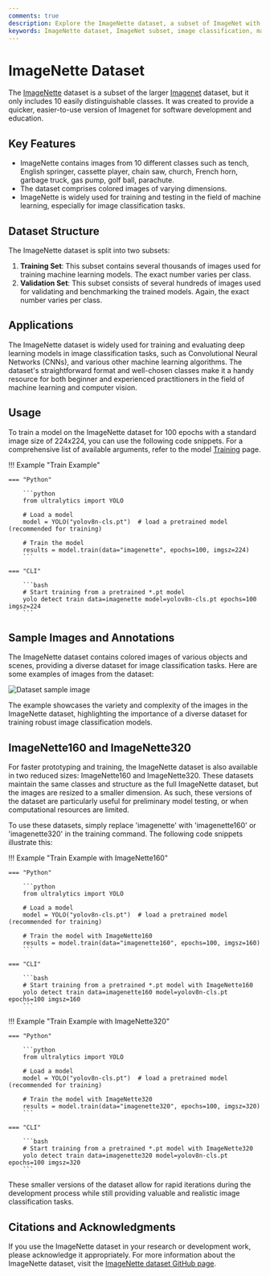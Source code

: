 ```yaml
---
comments: true
description: Explore the ImageNette dataset, a subset of ImageNet with 10 classes for efficient training and evaluation of image classification models. Ideal for ML and CV projects.
keywords: ImageNette dataset, ImageNet subset, image classification, machine learning, deep learning, YOLO, Convolutional Neural Networks, ML dataset, education, training
---
```


# ImageNette Dataset

The [ImageNette](https://github.com/fastai/imagenette) dataset is a subset of the larger [Imagenet](https://www.image-net.org/) dataset, but it only includes 10 easily distinguishable classes. It was created to provide a quicker, easier-to-use version of Imagenet for software development and education.

## Key Features

- ImageNette contains images from 10 different classes such as tench, English springer, cassette player, chain saw, church, French horn, garbage truck, gas pump, golf ball, parachute.
- The dataset comprises colored images of varying dimensions.
- ImageNette is widely used for training and testing in the field of machine learning, especially for image classification tasks.

## Dataset Structure

The ImageNette dataset is split into two subsets:

1. **Training Set**: This subset contains several thousands of images used for training machine learning models. The exact number varies per class.
2. **Validation Set**: This subset consists of several hundreds of images used for validating and benchmarking the trained models. Again, the exact number varies per class.

## Applications

The ImageNette dataset is widely used for training and evaluating deep learning models in image classification tasks, such as Convolutional Neural Networks (CNNs), and various other machine learning algorithms. The dataset's straightforward format and well-chosen classes make it a handy resource for both beginner and experienced practitioners in the field of machine learning and computer vision.

## Usage

To train a model on the ImageNette dataset for 100 epochs with a standard image size of 224x224, you can use the following code snippets. For a comprehensive list of available arguments, refer to the model [Training](../../modes/train.md) page.

!!! Example "Train Example"

    === "Python"

        ```python
        from ultralytics import YOLO

        # Load a model
        model = YOLO("yolov8n-cls.pt")  # load a pretrained model (recommended for training)

        # Train the model
        results = model.train(data="imagenette", epochs=100, imgsz=224)
        ```

    === "CLI"

        ```bash
        # Start training from a pretrained *.pt model
        yolo detect train data=imagenette model=yolov8n-cls.pt epochs=100 imgsz=224
        ```

## Sample Images and Annotations

The ImageNette dataset contains colored images of various objects and scenes, providing a diverse dataset for image classification tasks. Here are some examples of images from the dataset:

![Dataset sample image](https://docs.fast.ai/22_tutorial.imagenette_files/figure-html/cell-21-output-1.png)

The example showcases the variety and complexity of the images in the ImageNette dataset, highlighting the importance of a diverse dataset for training robust image classification models.

## ImageNette160 and ImageNette320

For faster prototyping and training, the ImageNette dataset is also available in two reduced sizes: ImageNette160 and ImageNette320. These datasets maintain the same classes and structure as the full ImageNette dataset, but the images are resized to a smaller dimension. As such, these versions of the dataset are particularly useful for preliminary model testing, or when computational resources are limited.

To use these datasets, simply replace 'imagenette' with 'imagenette160' or 'imagenette320' in the training command. The following code snippets illustrate this:

!!! Example "Train Example with ImageNette160"

    === "Python"

        ```python
        from ultralytics import YOLO

        # Load a model
        model = YOLO("yolov8n-cls.pt")  # load a pretrained model (recommended for training)

        # Train the model with ImageNette160
        results = model.train(data="imagenette160", epochs=100, imgsz=160)
        ```

    === "CLI"

        ```bash
        # Start training from a pretrained *.pt model with ImageNette160
        yolo detect train data=imagenette160 model=yolov8n-cls.pt epochs=100 imgsz=160
        ```

!!! Example "Train Example with ImageNette320"

    === "Python"

        ```python
        from ultralytics import YOLO

        # Load a model
        model = YOLO("yolov8n-cls.pt")  # load a pretrained model (recommended for training)

        # Train the model with ImageNette320
        results = model.train(data="imagenette320", epochs=100, imgsz=320)
        ```

    === "CLI"

        ```bash
        # Start training from a pretrained *.pt model with ImageNette320
        yolo detect train data=imagenette320 model=yolov8n-cls.pt epochs=100 imgsz=320
        ```

These smaller versions of the dataset allow for rapid iterations during the development process while still providing valuable and realistic image classification tasks.

## Citations and Acknowledgments

If you use the ImageNette dataset in your research or development work, please acknowledge it appropriately. For more information about the ImageNette dataset, visit the [ImageNette dataset GitHub page](https://github.com/fastai/imagenette).
